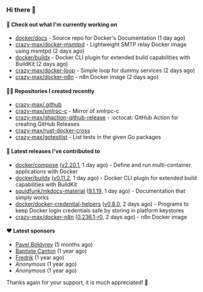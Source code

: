 ### Hi there 👋

#### 👷 Check out what I'm currently working on

- [docker/docs](https://github.com/docker/docs) - Source repo for Docker&#39;s Documentation (1 day ago)
- [crazy-max/docker-msmtpd](https://github.com/crazy-max/docker-msmtpd) - Lightweight SMTP relay Docker image using msmtpd (2 days ago)
- [docker/buildx](https://github.com/docker/buildx) - Docker CLI plugin for extended build capabilities with BuildKit (2 days ago)
- [crazy-max/docker-loop](https://github.com/crazy-max/docker-loop) - Simple loop for dummy services (2 days ago)
- [crazy-max/docker-n8n](https://github.com/crazy-max/docker-n8n) - n8n Docker image (2 days ago)

#### 👨‍💻 Repositories I created recently

- [crazy-max/.github](https://github.com/crazy-max/.github)
- [crazy-max/xmlrpc-c](https://github.com/crazy-max/xmlrpc-c) - Mirror of xmlrpc-c
- [crazy-max/ghaction-github-release](https://github.com/crazy-max/ghaction-github-release) - :octocat: GitHub Action for creating GitHub Releases
- [crazy-max/rust-docker-cross](https://github.com/crazy-max/rust-docker-cross)
- [crazy-max/gotestlist](https://github.com/crazy-max/gotestlist) - List tests in the given Go packages

#### 🚀 Latest releases I've contributed to

- [docker/compose](https://github.com/docker/compose) ([v2.20.1](https://github.com/docker/compose/releases/tag/v2.20.1), 1 day ago) - Define and run multi-container applications with Docker
- [docker/buildx](https://github.com/docker/buildx) ([v0.11.2](https://github.com/docker/buildx/releases/tag/v0.11.2), 1 day ago) - Docker CLI plugin for extended build capabilities with BuildKit
- [squidfunk/mkdocs-material](https://github.com/squidfunk/mkdocs-material) ([9.1.19](https://github.com/squidfunk/mkdocs-material/releases/tag/9.1.19), 1 day ago) - Documentation that simply works
- [docker/docker-credential-helpers](https://github.com/docker/docker-credential-helpers) ([v0.8.0](https://github.com/docker/docker-credential-helpers/releases/tag/v0.8.0), 2 days ago) - Programs to keep Docker login credentials safe by storing in platform keystores
- [crazy-max/docker-n8n](https://github.com/crazy-max/docker-n8n) ([0.236.1-r0](https://github.com/crazy-max/docker-n8n/releases/tag/0.236.1-r0), 2 days ago) - n8n Docker image

#### ❤️ Latest sponsors
- [Pavel Boldyrev](https://github.com/bpg) (5 months ago)
- [Baptiste Canton](https://github.com/batmac) (1 year ago)
- [Fredrik](https://github.com/fredrikscode) (1 year ago)
- _Anonymous_ (1 year ago)
- _Anonymous_ (1 year ago)

Thanks again for your support, it is much appreciated! 🙏
